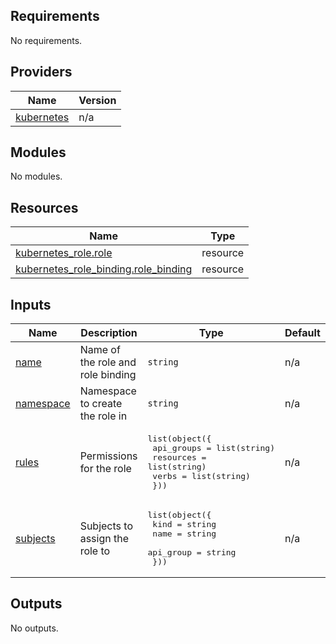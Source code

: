 ## Requirements

No requirements.

## Providers

| Name | Version |
|------|---------|
| <a name="provider_kubernetes"></a> [kubernetes](#provider\_kubernetes) | n/a |

## Modules

No modules.

## Resources

| Name | Type |
|------|------|
| [kubernetes_role.role](https://registry.terraform.io/providers/hashicorp/kubernetes/latest/docs/resources/role) | resource |
| [kubernetes_role_binding.role_binding](https://registry.terraform.io/providers/hashicorp/kubernetes/latest/docs/resources/role_binding) | resource |

## Inputs

| Name | Description | Type | Default | Required |
|------|-------------|------|---------|:--------:|
| <a name="input_name"></a> [name](#input\_name) | Name of the role and role binding | `string` | n/a | yes |
| <a name="input_namespace"></a> [namespace](#input\_namespace) | Namespace to create the role in | `string` | n/a | yes |
| <a name="input_rules"></a> [rules](#input\_rules) | Permissions for the role | <pre>list(object({<br/>    api_groups = list(string)<br/>    resources  = list(string)<br/>    verbs      = list(string)<br/>  }))</pre> | n/a | yes |
| <a name="input_subjects"></a> [subjects](#input\_subjects) | Subjects to assign the role to | <pre>list(object({<br/>    kind      = string<br/>    name      = string<br/>    api_group = string<br/>  }))</pre> | n/a | yes |

## Outputs

No outputs.
